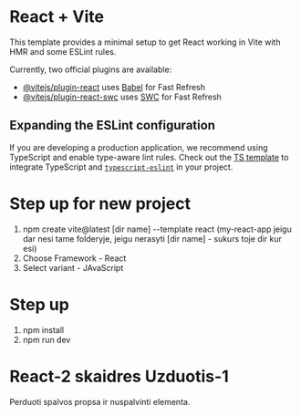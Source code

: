 # React + Vite

This template provides a minimal setup to get React working in Vite with HMR and some ESLint rules.

Currently, two official plugins are available:

- [@vitejs/plugin-react](https://github.com/vitejs/vite-plugin-react/blob/main/packages/plugin-react/README.md) uses [Babel](https://babeljs.io/) for Fast Refresh
- [@vitejs/plugin-react-swc](https://github.com/vitejs/vite-plugin-react-swc) uses [SWC](https://swc.rs/) for Fast Refresh

## Expanding the ESLint configuration

If you are developing a production application, we recommend using TypeScript and enable type-aware lint rules. Check out the [TS template](https://github.com/vitejs/vite/tree/main/packages/create-vite/template-react-ts) to integrate TypeScript and [`typescript-eslint`](https://typescript-eslint.io) in your project.

# Step up for new project

1. npm create vite@latest [dir name] --template react
(my-react-app jeigu dar nesi tame folderyje, jeigu nerasyti [dir name] - sukurs toje dir kur esi)
2. Choose Framework - React
3. Select variant - JAvaScript

# Step up

1. npm install
2. npm run dev


# React-2 skaidres Uzduotis-1

Perduoti spalvos propsa ir nuspalvinti  elementa.